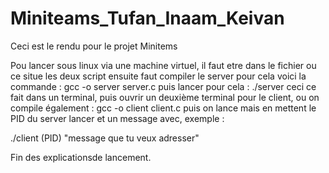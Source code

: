 # Miniteams_Tufan_Inaam_Keivan
Ceci est le rendu pour le projet Minitems

Pou lancer sous linux via une machine virtuel, il faut etre dans le fichier ou ce situe les deux script ensuite faut compiler le server pour cela voici la commande : 
gcc -o server server.c
puis lancer pour cela : 
./server
ceci ce fait dans un terminal, puis ouvrir un deuxième terminal pour le client, ou on compile également : 
gcc -o client client.c
puis on lance mais en mettent le PID du server lancer et un message avec, exemple : 

./client (PID) "message que tu veux adresser"

Fin des explicationsde lancement.


